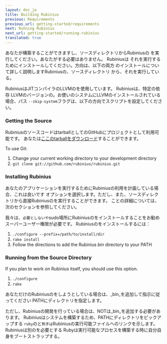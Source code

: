 ```yaml
---
layout: doc_ja
title: Building Rubinius
previous: Requirements
previous_url: getting-started/requirements
next: Running Rubinius
next_url: getting-started/running-rubinius
translated: true
---
```


あなたが構築することができますし、ソースディレクトリからRubiniusの
を実行してください。あなたがする必要はありません。 Rubiniusは
それを実行するためにインストールしてください。方向は、以下の両方
のインストールについて詳しく説明しますRubiniusの、ソースディレクトリ
から、それを実行している。

RubiniusはJITコンパイラのLLVMのを使用しています。 Rubiniusは、特定の依存
LLVMのバージョンの。お使いのシステムにLLVMのインストールされている場合、パス
`--skip-system`フラグは、以下の方向でスクリプトを設定してください。


### Getting the Source

RubiniusのソースコードはtarballとしてのGitHubにプロジェクトとして利用可能です。
あなたは[ここのtarballをダウンロード](http://rubini.us/download/latest)することができます。

To use Git:

  1. Change your current working directory to your development directory
  2. `git clone git://github.com/rubinius/rubinius.git`


### Installing Rubinius

あなたのアプリケーションを実行するためにRubiniusの利用を計画している場合、これは良いです
オプションを選択します。ただし、また、ソースディレクトリから直接Rubiniusのを実行することができます。
ことの詳細については、次のセクションを参照してください。

我々は、`必要としないや`sudo場所にRubiniusのをインストールすることをお勧め
スーパーユーザー権限が必要です。 Rubiniusのをインストールするには：

  1. `./configure --prefix=/path/to/install/dir`
  2. `rake install`
  3. Follow the directions to add the Rubinius _bin_ directory to your PATH


### Running from the Source Directory

If you plan to work on Rubinius itself, you should use this option.

  1. `./configure`
  2. `rake`

あなただけのRubiniusのをしようとしている場合は、_bin_を追加して指示に従ってください
PATHにディレクトリを指定します。

ただし、Rubiniusの開発を行っている場合は、NOTは_bin_を追加する必要があります。
Rubiniusはシステムを構築するため、PATHにディレクトリをピックアップする
`ruby`のと`熊手は`Rubiniusの実行可能ファイルへのリンクを示します。 Rubiniusは別のを必要とする
Rubyは実行可能なプロセスを構築する時に自分自身をブートストラップする。
